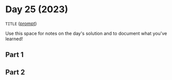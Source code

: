 # Day 25 (2023)

`TITLE` ([prompt](https://adventofcode.com/2023/day/25))

Use this space for notes on the day's solution and to document what you've learned!

## Part 1

## Part 2

